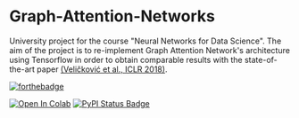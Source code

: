 # Graph-Attention-Networks

University project for the course "Neural Networks for Data Science". The aim of the project is to re-implement Graph Attention Network's architecture using Tensorflow in order to obtain comparable results with the state-of-the-art paper [(Veličković et al., ICLR 2018)](https://arxiv.org/abs/1710.10903).

[![forthebadge](https://forthebadge.com/images/badges/made-with-python.svg)](https://www.python.org/)

[![Open In Colab](https://colab.research.google.com/assets/colab-badge.svg)](https://colab.research.google.com/drive/1_sM-H1aQP1YJ2yibsqDNOG5VyfzfUPyL)
[![PyPI Status Badge](https://badge.fury.io/py/tensorflow.svg)](https://pypi.org/project/tensorflow/)
[](https://camo.githubusercontent.com/7ce7d8e78ad8ddab3bea83bb9b98128528bae110/68747470733a2f2f616c65656e34322e6769746875622e696f2f6261646765732f7372632f74656e736f72666c6f772e737667)



